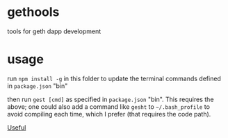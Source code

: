 # gethools
tools for geth dapp development


# usage

run `npm install -g` in this folder to update the terminal commands defined in
`package.json` "bin"

then run `gest [cmd]` as specified in `package.json` "bin". This requires the above; one could also
add a command like `gesht` to `~/.bash_profile` to avoid compiling each time, which I prefer (that
requires the code path).


[Useful](https://developer.atlassian.com/blog/2015/11/scripting-with-node/)
